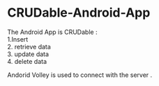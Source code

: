 # CRUDable-Android-App

The Android App is CRUDable : <br>
1.Insert<br>
2. retrieve data <br>
3. update data <br>
4. delete data <br>

Andorid Volley is used to connect with the server .

